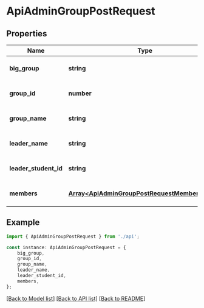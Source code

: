 # ApiAdminGroupPostRequest


## Properties

Name | Type | Description | Notes
------------ | ------------- | ------------- | -------------
**big_group** | **string** |  | [optional] [default to undefined]
**group_id** | **number** |  | [optional] [default to undefined]
**group_name** | **string** |  | [optional] [default to undefined]
**leader_name** | **string** |  | [optional] [default to undefined]
**leader_student_id** | **string** |  | [optional] [default to undefined]
**members** | [**Array&lt;ApiAdminGroupPostRequestMembersInner&gt;**](ApiAdminGroupPostRequestMembersInner.md) |  | [optional] [default to undefined]

## Example

```typescript
import { ApiAdminGroupPostRequest } from './api';

const instance: ApiAdminGroupPostRequest = {
    big_group,
    group_id,
    group_name,
    leader_name,
    leader_student_id,
    members,
};
```

[[Back to Model list]](../README.md#documentation-for-models) [[Back to API list]](../README.md#documentation-for-api-endpoints) [[Back to README]](../README.md)
